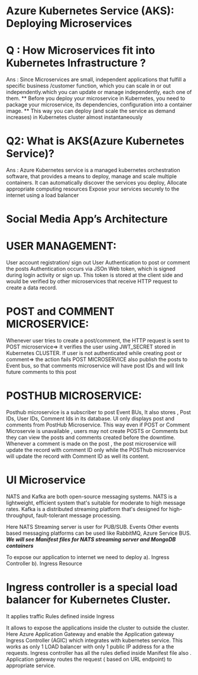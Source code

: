 # Azure Kubernetes Service (AKS): Deploying Microservices


# Q :     How Microservices fit into Kubernetes Infrastructure ?
Ans : Since Microservices are small, independent applications that fulfill a specific business /customer function, which you can scale in or out independently.which you can update or manage independently, each one of them.
** Before you deploy your microservice in Kubernetes, you need to package your microservice, its dependencies, configuration into a container image.
** This way you can deploy (and scale the service as demand increases) in Kubernetes cluster almost instantaneously 

# Q2: What is AKS(Azure Kubernetes Service)?
Ans : Azure Kubernetes service is a managed kubernetes orchestration software, 
that provides a means to deploy, manage and scale multiple containers.
It can automatically discover the services you deploy,
Allocate appropriate computing resources
Expose your services securely to the internet using a load balancer

  # Social Media App’s Architecture

# USER MANAGEMENT:
User account registration/ sign out
User Authentication to post or comment the posts
Authentication occurs via JSOn Web token, which is signed during login activity or sign up.
This token is stored at the client side and would be verified by other microservices that receive HTTP request to create a data record.


# POST and COMMENT MICROSERVICE:
Whenever user tries to create a post/comment, the HTTP request is sent to POST microservice⇒ it verifies the user using JWT_SECRET stored in Kubernetes CLUSTER.
If user is not authenticated while creating post or comment⇒ the action fails
POST MICROSERVICE also publish the posts to Event bus, so that comments microservice will have post IDs and will link future comments to this post

# POSTHUB MICROSERVICE:
Posthub microservice is a subscriber to post Event BUs, It also stores , Post IDs, User IDs, Comment Ids in its database.
UI only displays post and comments from PostHub Microservice.
This way even if POST or Comment Microservie is unavailable , users may not create POSTS or Comments but they can view the posts and comments created before the downtime.
Whenever a comment is made on the post , the post microservice will update the record with comment ID only while the POSThub microservice will update the record with Comment ID as well its content.

# UI Microservice


NATS and Kafka are both open-source messaging systems. NATS is a lightweight, efficient system that's suitable for moderate to high message rates. Kafka is a distributed streaming platform that's designed for high-throughput, fault-tolerant message processing.

 Here NATS Streaming server is user for PUB/SUB. Events
Other events based messaging platforms can be used like RabbitMQ, Azure Service BUS. *****We will see Manifest files for NATS streaming server and MongoDB containers*****

 To expose our application to internet we need to deploy 
	a). Ingress Controller 
	b). Ingress Resource
# Ingress controller is a special load balancer for Kubernetes Cluster.

It applies traffic Rules defined inside Ingress

It allows to expose the applications inside the cluster to outside the cluster.
Here Azure Application Gateway and enable the Application gateway Ingress Controller (AGIC) which integrates with kubernetes service.
This works as only 1 LOAD balancer with only 1 public IP address for a the requests.
Ingress controller has all the rules defied inside Manifest file also . 
Application gateway routes the request ( based on URL endpoint) to appropriate service.







